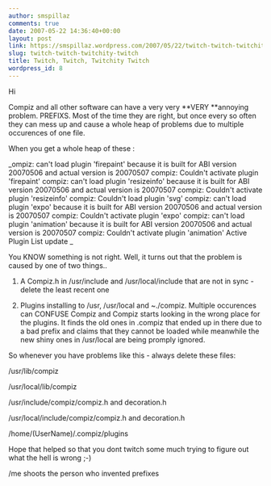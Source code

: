 ```yaml
---
author: smspillaz
comments: true
date: 2007-05-22 14:36:40+00:00
layout: post
link: https://smspillaz.wordpress.com/2007/05/22/twitch-twitch-twitchity-twitch/
slug: twitch-twitch-twitchity-twitch
title: Twitch, Twitch, Twitchity Twitch
wordpress_id: 8
---
```


Hi

Compiz and all other software can have a very very **VERY **annoying problem. PREFIXS. Most of the time they are right, but once every so often they can mess up and cause a whole heap of problems due to multiple occurences of one file.

When you get a whole heap of these :

_ompiz: can't load plugin 'firepaint' because it is built for ABI version 20070506 and actual version is 20070507
compiz: Couldn't activate plugin 'firepaint'
compiz: can't load plugin 'resizeinfo' because it is built for ABI version 20070506 and actual version is 20070507
compiz: Couldn't activate plugin 'resizeinfo'
compiz: Couldn't load plugin 'svg'
compiz: can't load plugin 'expo' because it is built for ABI version 20070506 and actual version is 20070507
compiz: Couldn't activate plugin 'expo'
compiz: can't load plugin 'animation' because it is built for ABI version 20070506 and actual version is 20070507
compiz: Couldn't activate plugin 'animation'
Active Plugin List update
_

You KNOW something is not right. Well, it turns out that the problem is caused by one of two things..

1) A Compiz.h in /usr/include and /usr/local/include that are not in sync - delete the least recent one

2) Plugins installing to /usr, /usr/local and ~./compiz. Multiple occurences can CONFUSE Compiz and Compiz starts looking in the wrong place for the plugins. It finds the old ones in .compiz that ended up in there due to a bad prefix and claims that they cannot be loaded while meanwhile the new shiny ones in /usr/local are being promply ignored.

So whenever you have problems like this - always delete these files:

/usr/lib/compiz

/usr/local/lib/compiz

/usr/include/compiz/compiz.h and decoration.h

/usr/local/include/compiz/compiz.h and decoration.h

/home/(UserName)/.compiz/plugins

Hope that helped so that you dont twitch some much trying to figure out what the hell is wrong ;-)

/me shoots the person who invented prefixes
